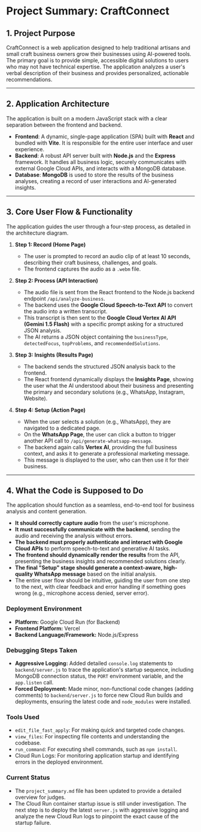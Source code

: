 # Project Summary: CraftConnect

## 1. Project Purpose

CraftConnect is a web application designed to help traditional artisans and small craft business owners grow their businesses using AI-powered tools. The primary goal is to provide simple, accessible digital solutions to users who may not have technical expertise. The application analyzes a user's verbal description of their business and provides personalized, actionable recommendations.

---

## 2. Application Architecture

The application is built on a modern JavaScript stack with a clear separation between the frontend and backend.

*   **Frontend**: A dynamic, single-page application (SPA) built with **React** and bundled with **Vite**. It is responsible for the entire user interface and user experience.
*   **Backend**: A robust API server built with **Node.js** and the **Express** framework. It handles all business logic, securely communicates with external Google Cloud APIs, and interacts with a MongoDB database.
*   **Database**: **MongoDB** is used to store the results of the business analyses, creating a record of user interactions and AI-generated insights.

---

## 3. Core User Flow & Functionality

The application guides the user through a four-step process, as detailed in the architecture diagram.

1.  **Step 1: Record (Home Page)**
    *   The user is prompted to record an audio clip of at least 10 seconds, describing their craft business, challenges, and goals.
    *   The frontend captures the audio as a `.webm` file.

2.  **Step 2: Process (API Interaction)**
    *   The audio file is sent from the React frontend to the Node.js backend endpoint `/api/analyze-business`.
    *   The backend uses the **Google Cloud Speech-to-Text API** to convert the audio into a written transcript.
    *   This transcript is then sent to the **Google Cloud Vertex AI API (Gemini 1.5 Flash)** with a specific prompt asking for a structured JSON analysis.
    *   The AI returns a JSON object containing the `businessType`, `detectedFocus`, `topProblems`, and `recommendedSolutions`.

3.  **Step 3: Insights (Results Page)**
    *   The backend sends the structured JSON analysis back to the frontend.
    *   The React frontend dynamically displays the **Insights Page**, showing the user what the AI understood about their business and presenting the primary and secondary solutions (e.g., WhatsApp, Instagram, Website).

4.  **Step 4: Setup (Action Page)**
    *   When the user selects a solution (e.g., WhatsApp), they are navigated to a dedicated page.
    *   On the **WhatsApp Page**, the user can click a button to trigger another API call to `/api/generate-whatsapp-message`.
    *   The backend again calls **Vertex AI**, providing the full business context, and asks it to generate a professional marketing message.
    *   This message is displayed to the user, who can then use it for their business.

---

## 4. What the Code is Supposed to Do

The application should function as a seamless, end-to-end tool for business analysis and content generation.

*   **It should correctly capture audio** from the user's microphone.
*   **It must successfully communicate with the backend**, sending the audio and receiving the analysis without errors.
*   **The backend must properly authenticate and interact with Google Cloud APIs** to perform speech-to-text and generative AI tasks.
*   **The frontend should dynamically render the results** from the API, presenting the business insights and recommended solutions clearly.
*   **The final "Setup" stage should generate a context-aware, high-quality WhatsApp message** based on the initial analysis.
*   The entire user flow should be intuitive, guiding the user from one step to the next, with clear feedback and error handling if something goes wrong (e.g., microphone access denied, server error).

### Deployment Environment
*   **Platform:** Google Cloud Run (for Backend)
*   **Frontend Platform:** Vercel
*   **Backend Language/Framework:** Node.js/Express

### Debugging Steps Taken
*   **Aggressive Logging:** Added detailed `console.log` statements to `backend/server.js` to trace the application's startup sequence, including MongoDB connection status, the `PORT` environment variable, and the `app.listen` call.
*   **Forced Deployment:** Made minor, non-functional code changes (adding comments) to `backend/server.js` to force new Cloud Run builds and deployments, ensuring the latest code and `node_modules` were installed.

### Tools Used
*   `edit_file_fast_apply`: For making quick and targeted code changes.
*   `view_files`: For inspecting file contents and understanding the codebase.
*   `run_command`: For executing shell commands, such as `npm install`.
*   Cloud Run Logs: For monitoring application startup and identifying errors in the deployed environment.

### Current Status
*   The `project_summary.md` file has been updated to provide a detailed overview for judges.
*   The Cloud Run container startup issue is still under investigation. The next step is to deploy the latest `server.js` with aggressive logging and analyze the new Cloud Run logs to pinpoint the exact cause of the startup failure.